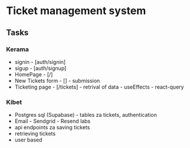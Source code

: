 # Ticket management system

## Tasks

### Kerama
- signin - [auth/signin]
- sigup - [auth/signup]
- HomePage - [/]
- New Tickets form - [] - submission
- Ticketing page - [/tickets] - retrival of data - useEffects - react-query

### Kibet
- Postgres sql (Supabase) - tables za tickets, authentication
- Email - Sendgrid - Resend labs
- api endpoints za saving tickets
- retrieving tickets
- user based
